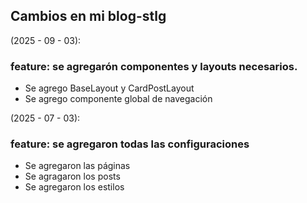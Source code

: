 ## Cambios en mi blog-stlg

(2025 - 09 - 03):
### feature: se agregarón componentes y layouts necesarios.
- Se agrego BaseLayout y CardPostLayout
- Se agrego componente global de navegación

(2025 - 07 - 03):
### feature: se agregaron todas las configuraciones
- Se agregaron las páginas
- Se agragaron los posts
- Se agregaron los estilos 